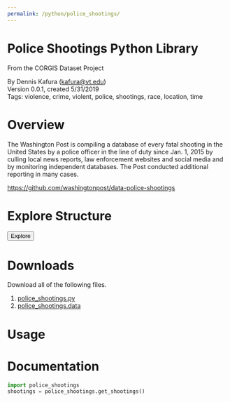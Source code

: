 ```yaml
---
permalink: /python/police_shootings/
---
```


# Police Shootings Python Library

<p class='lead'>From the CORGIS Dataset Project</p>

<span class='text-muted'>By Dennis Kafura (kafura@vt.edu)</span><br>
<span class='text-muted'>Version 0.0.1, created 5/31/2019</span><br>
<span class='text-muted'>Tags: violence, crime, violent, police, shootings, race, location, time</span>

# Overview

The Washington Post is compiling a database of every fatal shooting in the United States by a police officer in the line of duty since Jan. 1, 2015 by culling local news reports, law enforcement websites and social media and by monitoring independent databases. The Post conducted additional reporting in many cases. 

<https://github.com/washingtonpost/data-police-shootings>

# Explore Structure

<button>Explore</button>

# Downloads

Download all of the following files.

1. [police_shootings.py](/datasets/python/police_shootings/police_shootings.py)
2. [police_shootings.data](/datasets/python/police_shootings/police_shootings.data)

# Usage

# Documentation

```python
import police_shootings
shootings = police_shootings.get_shootings()
```